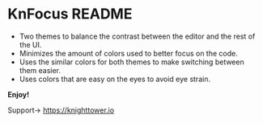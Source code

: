 # KnFocus README

-   Two themes to balance the contrast between the editor and the rest of the UI.
-   Minimizes the amount of colors used to better focus on the code.
-   Uses the similar colors for both themes to make switching between them easier.
-   Uses colors that are easy on the eyes to avoid eye strain.

**Enjoy!**

Support-> https://knighttower.io
